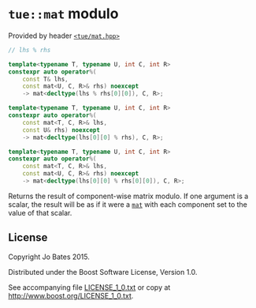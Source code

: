 `tue::mat` modulo
=================
Provided by header [`<tue/mat.hpp>`](../../headers/mat.md)

```c++
// lhs % rhs

template<typename T, typename U, int C, int R>
constexpr auto operator%(
    const T& lhs,
    const mat<U, C, R>& rhs) noexcept
    -> mat<decltype(lhs % rhs[0][0]), C, R>;

template<typename T, typename U, int C, int R>
constexpr auto operator%(
    const mat<T, C, R>& lhs,
    const U& rhs) noexcept
    -> mat<decltype(lhs[0][0] % rhs), C, R>;

template<typename T, typename U, int C, int R>
constexpr auto operator%(
    const mat<T, C, R>& lhs,
    const mat<U, C, R>& rhs) noexcept
    -> mat<decltype(lhs[0][0] % rhs[0][0]), C, R>;
```

Returns the result of component-wise matrix modulo. If one argument is a scalar,
the result will be as if it were a [`mat`](../../headers/mat.md) with each
component set to the value of that scalar.

License
-------
Copyright Jo Bates 2015.

Distributed under the Boost Software License, Version 1.0.

See accompanying file [LICENSE_1_0.txt](../../../LICENSE_1_0.txt) or copy at
http://www.boost.org/LICENSE_1_0.txt.
